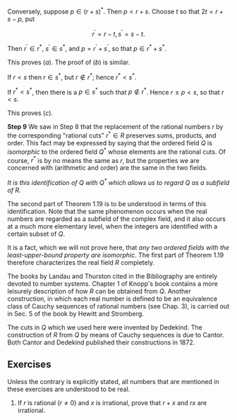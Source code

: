 Conversely, suppose $p\in(r+s)^{*}$. Then $p<r+s$. Choose $t$ so that $2t=r+s-p$, put

$$r^{\prime}=r-t,s^{\prime}=s-t.$$

Then $r^{\prime}\in r^{*}$, $s^{\prime}\in s^{*}$, and $p=r^{\prime}+s^{\prime}$, so that $p\in r^{*}+s^{*}$.

This proves $(a)$. The proof of $(b)$ is similar.

If $r<s$ then $r\in s^{*}$, but $r\notin r^{*}$; hence $r^{*}<s^{*}$.

If $r^{*}<s^{*}$, then there is a $p\in s^{*}$ such that $p\notin r^{*}$. Hence $r\leq p<s$, so that $r<s$.

This proves $(c)$.

**Step 9** We saw in Step 8 that the replacement of the rational numbers $r$ by the corresponding "rational cuts" $r^{*}\in R$ preserves sums, products, and order. This fact may be expressed by saying that the ordered field $Q$ is _isomorphic_ to the ordered field $Q^{*}$ whose elements are the rational cuts. Of course, $r^{*}$ is by no means the same as $r$, but the properties we are concerned with (arithmetic and order) are the same in the two fields.

_It is this identification of $Q$ with $Q^{*}$ which allows us to regard $Q$ as a subfield of $R$._

The second part of Theorem 1.19 is to be understood in terms of this identification. Note that the same phenomenon occurs when the real numbers are regarded as a subfield of the complex field, and it also occurs at a much more elementary level, when the integers are identified with a certain subset of $Q$.

It is a fact, which we will not prove here, that _any two ordered fields with the least-upper-bound property are isomorphic_. The first part of Theorem 1.19 therefore characterizes the real field $R$ completely.

The books by Landau and Thurston cited in the Bibliography are entirely devoted to number systems. Chapter 1 of Knopp's book contains a more leisurely description of how $R$ can be obtained from $Q$. Another construction, in which each real number is defined to be an equivalence class of Cauchy sequences of rational numbers (see Chap. 3), is carried out in Sec. 5 of the book by Hewitt and Stromberg.

The cuts in $Q$ which we used here were invented by Dedekind. The construction of $R$ from $Q$ by means of Cauchy sequences is due to Cantor. Both Cantor and Dedekind published their constructions in 1872.

## Exercises

Unless the contrary is explicitly stated, all numbers that are mentioned in these exercises are understood to be real.

1. If $r$ is rational ($r\neq 0$) and $x$ is irrational, prove that $r+x$ and $rx$ are irrational.